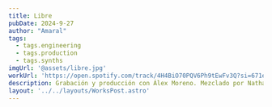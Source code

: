 ```yaml
---
title: Libre
pubDate: 2024-9-27
author: "Amaral"
tags:
  - tags.engineering
  - tags.production
  - tags.synths
imgUrl: '@assets/libre.jpg'
workUrl: 'https://open.spotify.com/track/4H4BiO70PQV6Ph9tEwFv3Q?si=671e3f914b52498e'
description: Grabación y producción con Álex Moreno. Mezclado por Nathan Boddy, máster por Vlado Meller.
layout: '../../layouts/WorksPost.astro'
---
```


